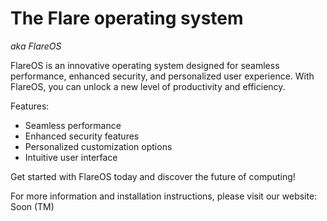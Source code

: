 # The Flare operating system
*aka FlareOS*

FlareOS is an innovative operating system designed for seamless performance, enhanced security, and personalized user experience. With FlareOS, you can unlock a new level of productivity and efficiency.

Features:
- Seamless performance
- Enhanced security features
- Personalized customization options
- Intuitive user interface

Get started with FlareOS today and discover the future of computing!

For more information and installation instructions, please visit our website: Soon (TM)
